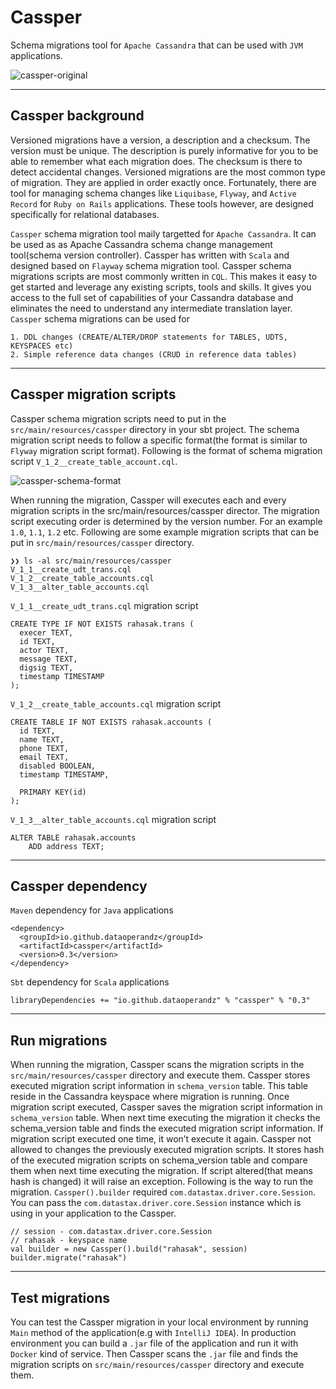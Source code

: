# Cassper

Schema migrations tool for `Apache Cassandra` that can be used with `JVM` applications.

![cassper-original](https://user-images.githubusercontent.com/65799952/82756510-53b45980-9df8-11ea-9e9c-215639d6e0b1.png)

---

## Cassper background

Versioned migrations have a version, a description and a checksum. The version must be unique. The description is purely informative for you to be able to remember what each migration does. The checksum is there to detect accidental changes. Versioned migrations are the most common type of migration. They are applied in order exactly once. Fortunately, there are tool for managing schema changes like `Liquibase`, `Flyway`, and `Active Record` for `Ruby on Rails` applications. These tools however, are designed specifically for relational databases.

`Cassper` schema migration tool maily targetted for `Apache Cassandra`. It can be used as as Apache Cassandra schema change management tool(schema version controller). Cassper has written with `Scala` and designed based on `Flayway` schema migration tool. Cassper schema migrations scripts are most commonly written in `CQL`. This makes it easy to get started and leverage any existing scripts, tools and skills. It gives you access to the full set of capabilities of your Cassandra database and eliminates the need to understand any intermediate translation layer. `Cassper` schema migrations can be used for

```
1. DDL changes (CREATE/ALTER/DROP statements for TABLES, UDTS, KEYSPACES etc)
2. Simple reference data changes (CRUD in reference data tables)
```

---

## Cassper migration scripts

Cassper schema migration scripts need to put in the `src/main/resources/cassper` directory in your sbt project. The schema migration script needs to follow a specific format(the format is similar to `Flyway` migration script format). Following is the format of schema migration script `V_1_2__create_table_account.cql`.

![cassper-schema-format](https://user-images.githubusercontent.com/2450752/83220095-1295af80-a140-11ea-82d2-05fc2f333cab.png)

When running the migration, Cassper will executes each and every migration scripts in the src/main/resources/cassper director. The migration script executing order is determined by the version number. For an example `1.0`, `1.1`, `1.2` etc. Following are some example migration scripts that can be put in `src/main/resources/cassper` directory.

```
❯❯ ls -al src/main/resources/cassper
V_1_1__create_udt_trans.cql
V_1_2__create_table_accounts.cql
V_1_3__alter_table_accounts.cql
```

`V_1_1__create_udt_trans.cql` migration script

```
CREATE TYPE IF NOT EXISTS rahasak.trans (
  execer TEXT,
  id TEXT,
  actor TEXT,
  message TEXT,
  digsig TEXT,
  timestamp TIMESTAMP
);
```

`V_1_2__create_table_accounts.cql` migration script

```
CREATE TABLE IF NOT EXISTS rahasak.accounts (
  id TEXT,
  name TEXT,
  phone TEXT,
  email TEXT,
  disabled BOOLEAN,
  timestamp TIMESTAMP,

  PRIMARY KEY(id)
);
```

`V_1_3__alter_table_accounts.cql` migration script

```
ALTER TABLE rahasak.accounts
    ADD address TEXT;
```

---

## Cassper dependency

`Maven` dependency for `Java` applications

```
<dependency>
  <groupId>io.github.dataoperandz</groupId>
  <artifactId>cassper</artifactId>
  <version>0.3</version>
</dependency>
```

`Sbt` dependency for `Scala` applications

```
libraryDependencies += "io.github.dataoperandz" % "cassper" % "0.3"
```

---

## Run migrations

When running the migration, Cassper scans the migration scripts in the `src/main/resources/cassper` directory and execute them. Cassper stores executed migration script information in `schema_version` table. This table reside in the Cassandra keyspace where migration is running. Once migration script executed, Cassper saves the migration script information in `schema_version` table. When next time executing the migration it checks the schema_version table and finds the executed migration script information. If migration script executed one time, it won’t execute it again. Cassper not allowed to changes the previously executed migration scripts. It stores hash of the executed migration scripts on schema_version table and compare them when next time executing the migration. If script altered(that means hash is changed) it will raise an exception. Following is the way to run the migration. `Cassper().builder` required `com.datastax.driver.core.Session`. You can pass the `com.datastax.driver.core.Session` instance which is using in your application to the Cassper.

```
// session - com.datastax.driver.core.Session
// rahasak - keyspace name
val builder = new Cassper().build("rahasak", session)
builder.migrate("rahasak")
```

---

## Test migrations

You can test the Cassper migration in your local environment by running `Main` method of the application(e.g with `IntelliJ IDEA`). In production environment you can build a `.jar` file of the application and run it with `Docker` kind of service. Then Cassper scans the `.jar` file and finds the migration scripts on `src/main/resources/cassper` directory and execute them.
